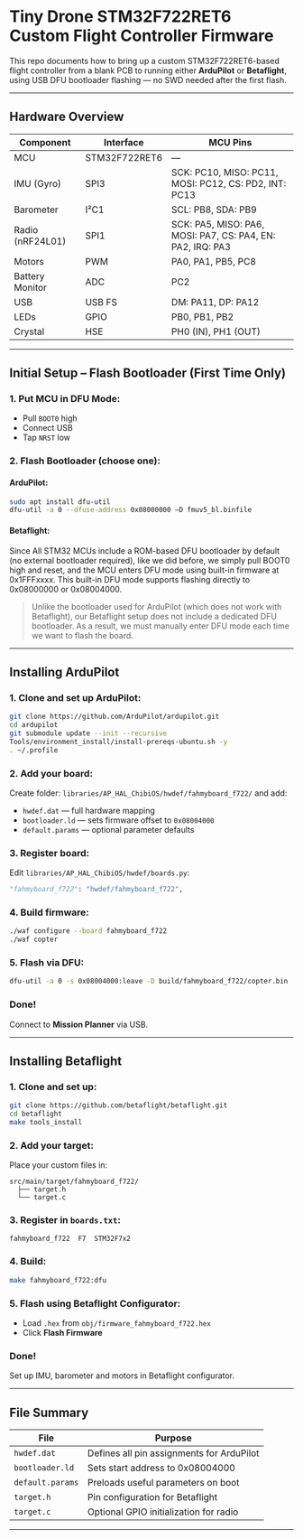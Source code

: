 # Tiny Drone STM32F722RET6 Custom Flight Controller Firmware

This repo documents how to bring up a custom STM32F722RET6-based flight controller from a blank PCB to running either **ArduPilot** or **Betaflight**, using USB DFU bootloader flashing — no SWD needed after the first flash.

---

## Hardware Overview

| Component       | Interface | MCU Pins       |
|----------------|-----------|----------------|
| MCU            | STM32F722RET6 | —             |
| IMU (Gyro)     | SPI3      | SCK: PC10, MISO: PC11, MOSI: PC12, CS: PD2, INT: PC13 |
| Barometer      | I²C1      | SCL: PB8, SDA: PB9 |
| Radio (nRF24L01)| SPI1     | SCK: PA5, MISO: PA6, MOSI: PA7, CS: PA4, EN: PA2, IRQ: PA3 |
| Motors         | PWM       | PA0, PA1, PB5, PC8 |
| Battery Monitor| ADC       | PC2            |
| USB            | USB FS    | DM: PA11, DP: PA12 |
| LEDs           | GPIO      | PB0, PB1, PB2   |
| Crystal        | HSE       | PH0 (IN), PH1 (OUT) |

---

## Initial Setup – Flash Bootloader (First Time Only)

### 1. Put MCU in DFU Mode:
- Pull `BOOT0` high
- Connect USB
- Tap `NRST` low

### 2. Flash Bootloader (choose one):

#### ArduPilot:
```bash
sudo apt install dfu-util
dfu-util -a 0 --dfuse-address 0x08000000 –D fmuv5_bl.binfile
```

#### Betaflight:
Since All STM32 MCUs include a ROM-based DFU bootloader by default (no external bootloader required),  like we did before, we simply pull BOOT0 high and reset, and the MCU enters DFU mode using built-in firmware at 0x1FFFxxxx. This built-in DFU mode supports flashing directly to 0x08000000 or 0x08004000.

> Unlike the bootloader used for ArduPilot (which does not work with Betaflight), our Betaflight setup does not include a dedicated DFU bootloader. As a result, we must manually enter DFU mode each time we want to flash the board. 

---

## Installing ArduPilot

### 1. Clone and set up ArduPilot:
```bash
git clone https://github.com/ArduPilot/ardupilot.git
cd ardupilot
git submodule update --init --recursive
Tools/environment_install/install-prereqs-ubuntu.sh -y
. ~/.profile
```

### 2. Add your board:
Create folder: `libraries/AP_HAL_ChibiOS/hwdef/fahmyboard_f722/` and add:
- `hwdef.dat` — full hardware mapping
- `bootloader.ld` — sets firmware offset to `0x08004000`
- `default.params` — optional parameter defaults

### 3. Register board:
Edit `libraries/AP_HAL_ChibiOS/hwdef/boards.py`:
```python
"fahmyboard_f722": "hwdef/fahmyboard_f722",
```

### 4. Build firmware:
```bash
./waf configure --board fahmyboard_f722
./waf copter
```

### 5. Flash via DFU:
```bash
dfu-util -a 0 -s 0x08004000:leave -D build/fahmyboard_f722/copter.bin
```

### Done!
Connect to **Mission Planner** via USB.

---

## Installing Betaflight

### 1. Clone and set up:
```bash
git clone https://github.com/betaflight/betaflight.git
cd betaflight
make tools_install
```

### 2. Add your target:
Place your custom files in:
```
src/main/target/fahmyboard_f722/
  ├── target.h
  └── target.c
```

### 3. Register in `boards.txt`:
```text
fahmyboard_f722  F7  STM32F7x2
```

### 4. Build:
```bash
make fahmyboard_f722:dfu
```

### 5. Flash using Betaflight Configurator:
- Load `.hex` from `obj/firmware_fahmyboard_f722.hex`
- Click **Flash Firmware**

### Done!
Set up IMU, barometer and motors in Betaflight configurator.

---

## File Summary

| File               | Purpose                                |
|--------------------|----------------------------------------|
| `hwdef.dat`        | Defines all pin assignments for ArduPilot |
| `bootloader.ld`    | Sets start address to 0x08004000       |
| `default.params`   | Preloads useful parameters on boot     |
| `target.h`         | Pin configuration for Betaflight       |
| `target.c`         | Optional GPIO initialization for radio |

---


